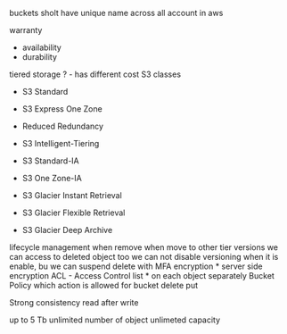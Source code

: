 buckets sholt have unique name across all account in aws

warranty
* availability
* durability


tiered storage ? - has different cost
S3 classes
* S3 Standard
* S3 Express One Zone
* Reduced Redundancy

* S3 Intelligent-Tiering

* S3 Standard-IA
* S3 One Zone-IA

* S3 Glacier Instant Retrieval
* S3 Glacier Flexible Retrieval
* S3 Glacier Deep Archive
    

lifecycle management 
    when remove
    when move to other tier
versions
    we can access to deleted object too
    we can not disable versioning when it is enable, bu we can suspend
    delete with MFA
encryption
    * server side encryption
ACL - Access Control list
    * on each object separately
Bucket Policy 
    which action is allowed for bucket 
        delete
        put

Strong consistency
    read after write

up to 5 Tb
unlimited number of object
unlimeted capacity